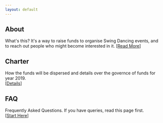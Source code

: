 ```yaml
---
layout: default
---
```


<div class="index_row"><div class="index_column"><h2>
About
</h2>
What's this? It's a way to raise funds to organise Swing Dancing events, and to
reach out people who might become interested in it. [<a href="/about">Read More</a>]
</div><div class="index_column"><h2>
Charter
</h2>
How the funds will be dispersed and details over the governce of funds for year 2019. <br/>[<a href="/charter">Details</a>]
</div><div class="index_column"><h2>
FAQ
</h2>
Frequently Asked Questions. If you have queries, read this page first. <br/>[<a href="/FAQ">Start Here</a>]
</div></div>
